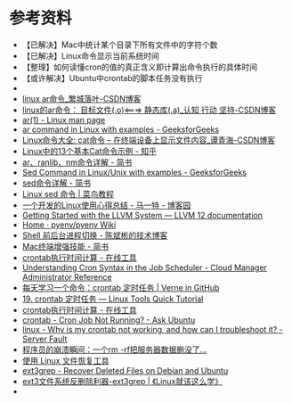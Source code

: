 # 参考资料

* 【已解决】Mac中统计某个目录下所有文件中的字符个数
* 【已解决】Linux命令显示当前系统时间
* 【整理】如何读懂cron的值的真正含义即计算出命令执行的具体时间
* 【或许解决】Ubuntu中crontab的脚本任务没有执行
* 
* [linux ar命令_繁城落叶-CSDN博客](https://blog.csdn.net/leafage_m/article/details/57452095)
* [linux的ar命令： 目标文件(.o)<===> 静态库(.a)_认知 行动 坚持-CSDN博客](https://blog.csdn.net/stpeace/article/details/52864755)
* [ar(1) - Linux man page](https://linux.die.net/man/1/ar)
* [ar command in Linux with examples - GeeksforGeeks](https://www.geeksforgeeks.org/ar-command-in-linux-with-examples/)
* [Linux命令大全: cat命令 – 在终端设备上显示文件内容_谭青海-CSDN博客](https://blog.csdn.net/Dreamhai/article/details/111662461)
* [Linux中的13个基本Cat命令示例 - 知乎](https://zhuanlan.zhihu.com/p/91870070)
* [ar、ranlib、nm命令详解 - 简书](https://www.jianshu.com/p/2ec7ee43e3a1)
* [Sed Command in Linux/Unix with examples - GeeksforGeeks](https://www.geeksforgeeks.org/sed-command-in-linux-unix-with-examples/)
* [sed命令详解 - 简书](https://www.jianshu.com/p/89163e927a2c)
* [Linux sed 命令 | 菜鸟教程](https://www.runoob.com/linux/linux-comm-sed.html)
* [一个开发的Linux使用心得总结 - 马一特 - 博客园](https://www.cnblogs.com/mayite/p/9618857.html)
* [Getting Started with the LLVM System — LLVM 12 documentation](https://llvm.org/docs/GettingStarted.html)
* [Home · pyenv/pyenv Wiki](https://github.com/pyenv/pyenv/wiki)
* [Shell 前后台进程切换 - 陈斌彬的技术博客](https://cnbin.github.io/blog/2015/06/15/shell-qian-hou-tai-jin-cheng-qie-huan/)
* [Mac终端增强技能 - 简书](https://www.jianshu.com/p/0d4d5c0c31a1)
* [crontab执行时间计算 - 在线工具](https://tool.lu/crontab/)
* [Understanding Cron Syntax in the Job Scheduler - Cloud Manager Administrator Reference](https://www.netiq.com/documentation/cloud-manager-2-5/ncm-reference/data/bexyssf.html)
* [每天学习一个命令：crontab 定时任务 | Verne in GitHub](http://einverne.github.io/post/2017/03/crontab-schedule-task.html)
* [19. crontab 定时任务 — Linux Tools Quick Tutorial](https://linuxtools-rst.readthedocs.io/zh_CN/latest/tool/crontab.html)
* [crontab执行时间计算 - 在线工具](https://tool.lu/crontab/)
* [crontab - Cron Job Not Running? - Ask Ubuntu](https://askubuntu.com/questions/93313/cron-job-not-running)
* [linux - Why is my crontab not working, and how can I troubleshoot it? - Server Fault](https://serverfault.com/questions/449651/why-is-my-crontab-not-working-and-how-can-i-troubleshoot-it)
* [程序员的崩溃瞬间：一个rm -rf把服务器数据删没了...](https://mp.weixin.qq.com/s/yBucEHnSxYAQk3VfWl6jkw)
* [使用 Linux 文件恢复工具](https://www.ibm.com/developerworks/cn/linux/1312_caoyq_linuxrestore/index.html)
* [ext3grep - Recover Deleted Files on Debian and Ubuntu](https://www.tecmint.com/ext3grep-recover-deleted-files-on-ubuntu-debian/)
* [ext3文件系统反删除利器-ext3grep | 《Linux就该这么学》](https://www.linuxprobe.com/file-undelete-ext3grep.html)
* 